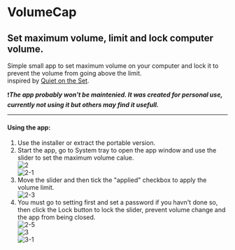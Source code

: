 # VolumeCap
## Set maximum volume, limit and lock computer volume. ##   

Simple small app to set maximum volume on your computer and lock it to prevent the volume from going above the limit.  
inspired by [Quiet on the Set](https://github.com/troylar/quiet-on-the-set).

:heavy_exclamation_mark:***_The app probably won't be maintenied. It was created for personal use, currently not using it but others may find it usefull._***

-----------------------------------------------------

#### Using the app: ####   
1. Use the installer or extract the portable version.  
2. Start the app, go to System tray to open the app window and use the slider to set the maximum volume calue.  
  ![2](https://user-images.githubusercontent.com/84857881/170141211-a162b2e5-bade-47d8-b747-0afc4449c6d5.png)    
![2-1](https://user-images.githubusercontent.com/84857881/170141594-7ef697a3-c76a-453c-a257-81dd8d3adc20.png)  
3. Move the slider and then tick the "applied" checkbox to apply the volume limit.  
  ![2-3](https://user-images.githubusercontent.com/84857881/170141576-f95b41a3-648f-49c3-81a3-b626ea00041f.png)  
4. You must go to setting first and set a password if you havn't done so, then click the Lock button to lock the slider, prevent volume change and the app from being closed.   
  ![2-5](https://user-images.githubusercontent.com/84857881/170141761-36e94598-8990-4242-91b0-9c8e8eb255c8.png)    
  ![3](https://user-images.githubusercontent.com/84857881/170142973-098521a0-a734-425d-8bd4-b194d6c1cd25.png)   
  ![3-1](https://user-images.githubusercontent.com/84857881/170143035-a0d97e25-1b43-4d62-9a18-ddf90e622704.png)



